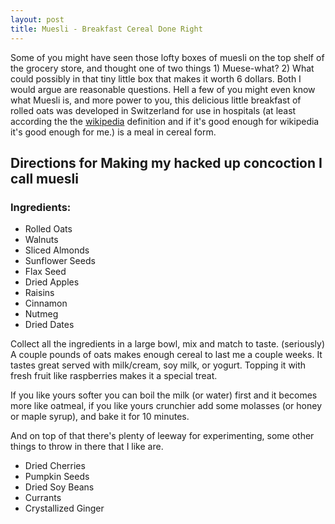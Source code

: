 ```yaml
---
layout: post
title: Muesli - Breakfast Cereal Done Right
---
```


Some of you might have seen those lofty boxes of muesli on the top shelf of the grocery store, and thought one of two things 1) Muese-what? 2) What could possibly in that tiny little box that makes it worth 6 dollars. Both I would argue are reasonable questions. Hell a few of you might even know what Muesli is, and more power to you, this delicious little breakfast of rolled oats was developed in Switzerland for use in hospitals (at least according the the <a href="http://en.wikipedia.org/wiki/Muesli">wikipedia</a> definition and if it's good enough for wikipedia it's good enough for me.) is a meal in cereal form.

## Directions for Making my hacked up concoction I call muesli

### Ingredients:

* Rolled Oats
* Walnuts
* Sliced Almonds
* Sunflower Seeds
* Flax Seed
* Dried Apples
* Raisins
* Cinnamon
* Nutmeg
* Dried Dates

Collect all the ingredients in a large bowl, mix and match to taste. (seriously) A couple pounds of oats makes enough cereal to last me a couple weeks. It tastes great served with milk/cream, soy milk, or yogurt. Topping it with fresh fruit like raspberries makes it a special treat.

If you like yours softer you can boil the milk (or water) first and it becomes more like oatmeal, if you like yours crunchier add some molasses (or honey or maple syrup), and bake it for 10 minutes.

And on top of that there's plenty of leeway for experimenting, some other things to throw in there that I like are.

* Dried Cherries
* Pumpkin Seeds
* Dried Soy Beans
* Currants
* Crystallized Ginger
